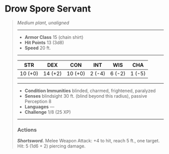 # Drow Spore Servant
>*Medium plant, unaligned*
>___
>- **Armor Class** 15 (chain shirt)
>- **Hit Points** 13 (3d8)
>- **Speed** 20 ft.
>___
>|STR|DEX|CON|INT|WIS|CHA|
>|:---:|:---:|:---:|:---:|:---:|:---:|
>|10 (+0)|14 (+2)|10 (+0)|2 (-4)|6 (-2)|1 (-5)|
>___
>- **Condition Immunities** blinded, charmed, frightened, paralyzed
>- **Senses** blindsight 30 ft. (blind beyond this radius), passive Perception 8
>- **Languages** —
>- **Challenge** 1/8 (25 XP)
>___
>### Actions
>***Shortsword.*** Melee Weapon Attack: +4 to hit, reach 5 ft., one target. Hit: 5 (1d6 + 2) piercing damage.